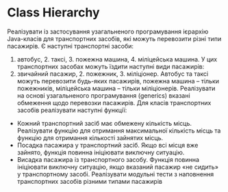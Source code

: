 # Class Hierarchy
Реалізувати із застосування узагальненого програмування  ієрархію Java-класів для транспортних засобів, які можуть перевозити різні
  типи пасажирів.  Є наступні транспортні засоби:
 1. автобус, 2. таксі, 3. пожежна машина,  4. міліцейська машина.
  У цих транспортних засобах можуть їздити наступні  види пасажирів:
 1. звичайний пасажир, 2. пожежник, 3. міліціонер.
  Автобус та таксі можуть перевозити будь-яких пасажирів, пожежна машина – тільки пожежників, міліцейська машина – тільки міліціонерів.
  Реалізувати на основі узагальненого програмування (generics) вказані обмеження щодо перевозки пасажирів.
  Для класів транспортних засобів реалізувати наступні функції:
  - Кожний транспортний засіб має обмежену кількість місць. Реалізувати функцію для отримання максимальної кількість місць
  та функцію для отримання кількості зайнятих місць.
  - Посадка пасажира у транспортний засіб. Якщо всі місця вже зайнято, функція повинна ініціювати виключну ситуацію.
  - Висадка пасажира із транспортного засобу. Функція повинна  ініціювати виключну ситуацію, якщо вказаний пасажир «не
  сидить» у транспортному засобі.
  Реалізувати модульні тести з наповнення транспортних засобів різними типами пасажирів
